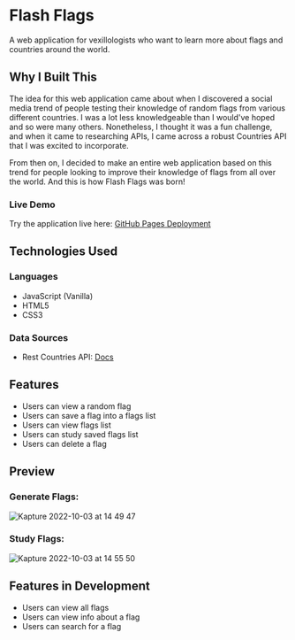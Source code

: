# Flash Flags

A web application for vexillologists who want to learn more about flags and countries around the world.

## Why I Built This

The idea for this web application came about when I discovered a social media trend of people testing their knowledge of random flags from various different countries. I was a lot less knowledgeable than I would've hoped and so were many others. Nonetheless, I thought it was a fun challenge, and when it came to researching APIs, I came across a robust Countries API that I was excited to incorporate. 

From then on, I decided to make an entire web application based on this trend for people looking to improve their knowledge of flags from all over the world. And this is how Flash Flags was born!

### Live Demo
Try the application live here: [GitHub Pages Deployment](https://francismanalang.github.io/flash-flags/)

## Technologies Used

### Languages
* JavaScript (Vanilla)
* HTML5
* CSS3

### Data Sources
* Rest Countries API: [Docs](https://restcountries.com/)

## Features
* Users can view a random flag
* Users can save a flag into a flags list
* Users can view flags list
* Users can study saved flags list
* Users can delete a flag

## Preview

### Generate Flags:
![Kapture 2022-10-03 at 14 49 47](https://user-images.githubusercontent.com/101234537/193692575-a96103d3-1d50-40f5-89ec-3df61bd7d007.gif)


### Study Flags:
![Kapture 2022-10-03 at 14 55 50](https://user-images.githubusercontent.com/101234537/193693162-115141e1-e52d-4ab1-9afe-c612054e7efe.gif)


## Features in Development
* Users can view all flags
* Users can view info about a flag
* Users can search for a flag
